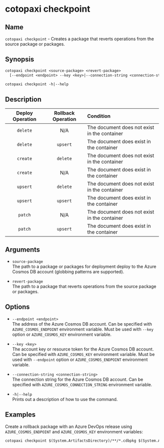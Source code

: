 # cotopaxi checkpoint

<p />

## Name

<p />

`cotopaxi checkpoint` - Creates a package that reverts operations from the source package or packages.

<p />

## Synopsis

<p />

```txt
cotopaxi checkpoint <source-package> <revert-package>
  [--endpoint <endpoint> --key <key>|--connection-string <connection-string>]

cotopaxi checkpoint -h|--help
```

<p />

## Description

<p />

| Deploy Operation | Rollback Operation | Condition |
|:-:|:-:|:- |
| `delete` | N/A | The document does not exist in the container |
| `delete` | `upsert` | The document does exist in the container |
| `create` | `delete` | The document does not exist in the container |
| `create` | N/A | The document does exist in the container |
| `upsert` | `delete` | The document does not exist in the container |
| `upsert` | `upsert` | The document does exist in the container |
| `patch` | N/A | The document does not exist in the container |
| `patch` | `upsert` | The document does exist in the container |

<p />

## Arguments

<p />

- `source-package`  
The path to a package or packages for deployment deploy to the Azure Cosmos DB account (globbing patterns are supported).

<p />

- `revert-package`  
The path to a package that reverts operations from the source package or packages.

<p />

## Options

<p />

- `--endpoint <endpoint>`  
The address of the Azure Cosmos DB account. Can be specified with `AZURE_COSMOS_ENDPOINT` environment variable. Must be used with `--key` option or `AZURE_COSMOS_KEY` environment variable.

<p />

- `--key <key>`  
The account key or resource token for the Azure Cosmos DB account. Can be specified with `AZURE_COSMOS_KEY` environment variable. Must be used with `--endpoint` option or `AZURE_COSMOS_ENDPOINT` environment variable.

<p />

- `--connection-string <connection-string>`  
The connection string for the Azure Cosmos DB account. Can be specified with `AZURE_COSMOS_CONNECTION_STRING` environment variable.

<p />

- `-h|--help`  
Prints out a description of how to use the command.

<p />

## Examples

<p />

Create a rollback package with an Azure DevOps release using `AZURE_COSMOS_ENDPOINT` and `AZURE_COSMOS_KEY` environment variables:

<p />

```txt
cotopaxi checkpoint $(System.ArtifactsDirectory)/**/*.cdbpkg $(System.ArtifactsDirectory)/example.crbpkg
```
